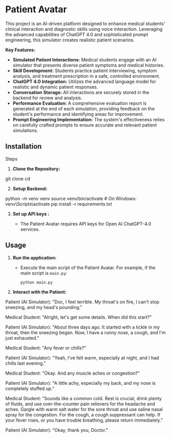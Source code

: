# Patient Avatar

This project is an AI-driven platform designed to enhance medical students' clinical interaction and diagnostic skills using voice interaction. Leveraging the advanced capabilities of ChatGPT 4.0 and sophisticated prompt engineering, this simulator creates realistic patient scenarios.


**Key Features:**

* **Simulated Patient Interactions:** Medical students engage with an AI simulator that presents diverse patient symptoms and medical histories.
* **Skill Development:** Students practice patient interviewing, symptom analysis, and treatment prescription in a safe, controlled environment.
* **ChatGPT 4.0 Integration:** Utilizes the advanced language model for realistic and dynamic patient responses.
* **Conversation Storage:** All interactions are securely stored in the backend for review and analysis.
* **Performance Evaluation:** A comprehensive evaluation report is generated at the end of each simulation, providing feedback on the student's performance and identifying areas for improvement.
* **Prompt Engineering Implementation:** The system's effectiveness relies on carefully crafted prompts to ensure accurate and relevant patient simulations.
  

## Installation

Steps
1. **Clone the Repository:**

git clone <repository-url>
cd <repository-name>

2. **Setup Backend:**
 
python -m venv venv
source venv/bin/activate  # On Windows: venv\\Scripts\\activate
pip install -r requirements.txt


3.  **Set up API keys :**

    * The Patient Avatar requires API keys for Open AI ChatGPT-4.0 services. 
      

## Usage

1.  **Run the application:**

    * Execute the main script of the Patient Avatar. For example, if the main script is `main.py`:

        ```bash
        python main.py
        ```

2.  **Interact with the Patient:**

Patient (AI Simulator): "Doc, I feel terrible. My throat's on fire, I can't stop sneezing, and my head's pounding."

Medical Student: "Alright, let's get some details. When did this start?"

Patient (AI Simulator): "About three days ago. It started with a tickle in my throat, then the sneezing began. Now, I have a runny nose, a cough, and I'm just exhausted."

Medical Student: "Any fever or chills?"

Patient (AI Simulator): "Yeah, I've felt warm, especially at night, and I had chills last evening."

Medical Student: "Okay. And any muscle aches or congestion?"

Patient (AI Simulator): "A little achy, especially my back, and my nose is completely stuffed up."

Medical Student: "Sounds like a common cold. Rest is crucial, drink plenty of fluids, and use over-the-counter pain relievers for the headache and aches. Gargle with warm salt water for the sore throat and use saline nasal spray for the congestion. For the cough, a cough suppressant can help. If your fever rises, or you have trouble breathing, please return immediately."

Patient (AI Simulator): "Okay, thank you, Doctor."


   





